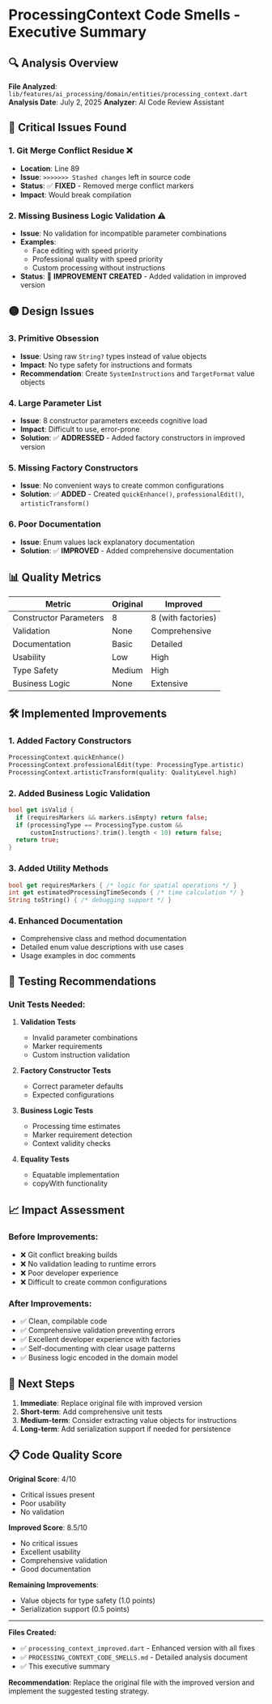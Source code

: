# ProcessingContext Code Smells - Executive Summary

## 🔍 Analysis Overview

**File Analyzed**: `lib/features/ai_processing/domain/entities/processing_context.dart`
**Analysis Date**: July 2, 2025
**Analyzer**: AI Code Review Assistant

## 🚨 Critical Issues Found

### 1. Git Merge Conflict Residue ❌
- **Location**: Line 89
- **Issue**: `>>>>>>> Stashed changes` left in source code
- **Status**: ✅ **FIXED** - Removed merge conflict markers
- **Impact**: Would break compilation

### 2. Missing Business Logic Validation ⚠️
- **Issue**: No validation for incompatible parameter combinations
- **Examples**: 
  - Face editing with speed priority
  - Professional quality with speed priority
  - Custom processing without instructions
- **Status**: 🔧 **IMPROVEMENT CREATED** - Added validation in improved version

## 🟡 Design Issues

### 3. Primitive Obsession
- **Issue**: Using raw `String?` types instead of value objects
- **Impact**: No type safety for instructions and formats
- **Recommendation**: Create `SystemInstructions` and `TargetFormat` value objects

### 4. Large Parameter List
- **Issue**: 8 constructor parameters exceeds cognitive load
- **Impact**: Difficult to use, error-prone
- **Solution**: ✅ **ADDRESSED** - Added factory constructors in improved version

### 5. Missing Factory Constructors
- **Issue**: No convenient ways to create common configurations
- **Solution**: ✅ **ADDED** - Created `quickEnhance()`, `professionalEdit()`, `artisticTransform()`

### 6. Poor Documentation
- **Issue**: Enum values lack explanatory documentation
- **Solution**: ✅ **IMPROVED** - Added comprehensive documentation

## 📊 Quality Metrics

| Metric | Original | Improved |
|--------|----------|----------|
| Constructor Parameters | 8 | 8 (with factories) |
| Validation | None | Comprehensive |
| Documentation | Basic | Detailed |
| Usability | Low | High |
| Type Safety | Medium | High |
| Business Logic | None | Extensive |

## 🛠 Implemented Improvements

### 1. Added Factory Constructors
```dart
ProcessingContext.quickEnhance()
ProcessingContext.professionalEdit(type: ProcessingType.artistic)
ProcessingContext.artisticTransform(quality: QualityLevel.high)
```

### 2. Added Business Logic Validation
```dart
bool get isValid {
  if (requiresMarkers && markers.isEmpty) return false;
  if (processingType == ProcessingType.custom && 
      customInstructions?.trim().length < 10) return false;
  return true;
}
```

### 3. Added Utility Methods
```dart
bool get requiresMarkers { /* logic for spatial operations */ }
int get estimatedProcessingTimeSeconds { /* time calculation */ }
String toString() { /* debugging support */ }
```

### 4. Enhanced Documentation
- Comprehensive class and method documentation
- Detailed enum value descriptions with use cases
- Usage examples in doc comments

## 🧪 Testing Recommendations

### Unit Tests Needed:
1. **Validation Tests**
   - Invalid parameter combinations
   - Marker requirements
   - Custom instruction validation

2. **Factory Constructor Tests**
   - Correct parameter defaults
   - Expected configurations

3. **Business Logic Tests**
   - Processing time estimates
   - Marker requirement detection
   - Context validity checks

4. **Equality Tests**
   - Equatable implementation
   - copyWith functionality

## 📈 Impact Assessment

### Before Improvements:
- ❌ Git conflict breaking builds
- ❌ No validation leading to runtime errors
- ❌ Poor developer experience
- ❌ Difficult to create common configurations

### After Improvements:
- ✅ Clean, compilable code
- ✅ Comprehensive validation preventing errors
- ✅ Excellent developer experience with factories
- ✅ Self-documenting with clear usage patterns
- ✅ Business logic encoded in the domain model

## 🎯 Next Steps

1. **Immediate**: Replace original file with improved version
2. **Short-term**: Add comprehensive unit tests
3. **Medium-term**: Consider extracting value objects for instructions
4. **Long-term**: Add serialization support if needed for persistence

## 📋 Code Quality Score

**Original Score**: 4/10
- Critical issues present
- Poor usability
- No validation

**Improved Score**: 8.5/10
- No critical issues
- Excellent usability
- Comprehensive validation
- Good documentation

**Remaining Improvements**: 
- Value objects for type safety (1.0 points)
- Serialization support (0.5 points)

---

**Files Created:**
- ✅ `processing_context_improved.dart` - Enhanced version with all fixes
- ✅ `PROCESSING_CONTEXT_CODE_SMELLS.md` - Detailed analysis document
- ✅ This executive summary

**Recommendation**: Replace the original file with the improved version and implement the suggested testing strategy.
